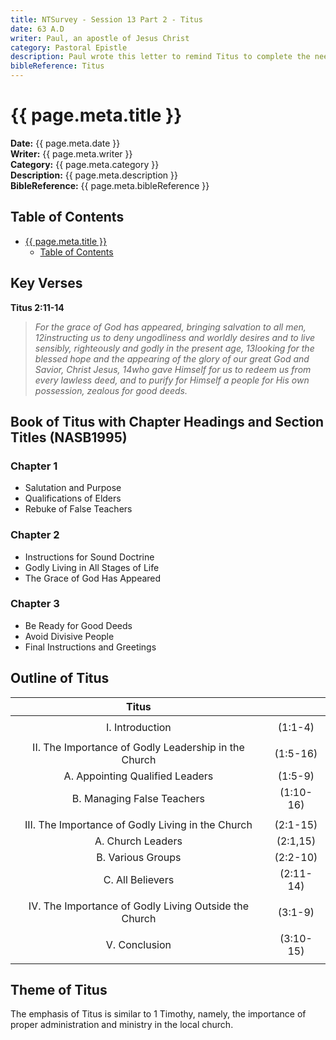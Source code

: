 ```yaml
---
title: NTSurvey - Session 13 Part 2 - Titus
date: 63 A.D
writer: Paul, an apostle of Jesus Christ
category: Pastoral Epistle
description: Paul wrote this letter to remind Titus to complete the needed organizational matters in the church on the island of Crete. He also encouraged him to teach the doctrines of the faith.
bibleReference: Titus
---
```


# {{ page.meta.title }}

**Date:** {{ page.meta.date }}  
**Writer:** {{ page.meta.writer }}  
**Category:** {{ page.meta.category }}  
**Description:** {{ page.meta.description }}  
**BibleReference:** {{ page.meta.bibleReference }}

## Table of Contents

- [{{ page.meta.title }}](#-pagemetatitle-)
  - [Table of Contents](#table-of-contents)

## Key Verses

**Titus 2:11-14**

> *For the grace of God has appeared, bringing salvation to all men, 12instructing us to deny ungodliness and worldly desires and to live sensibly, righteously and godly in the present age, 13looking for the blessed hope and the appearing of the glory of our great God and Savior, Christ Jesus, 14who gave Himself for us to redeem us from every lawless deed, and to purify for Himself a people for His own possession, zealous for good deeds.*

## Book of Titus with Chapter Headings and Section Titles (NASB1995)

### Chapter 1  

- Salutation and Purpose  
- Qualifications of Elders  
- Rebuke of False Teachers  

### Chapter 2  

- Instructions for Sound Doctrine  
- Godly Living in All Stages of Life  
- The Grace of God Has Appeared  

### Chapter 3  

- Be Ready for Good Deeds  
- Avoid Divisive People  
- Final Instructions and Greetings  

## Outline of Titus

| **Titus** | |
| :---------: | :---------: |
| | |
| I. Introduction | (1:1-4) |
| | |
| II. The Importance of Godly Leadership in the Church | (1:5-16) |
| A. Appointing Qualified Leaders | (1:5-9) |
| B. Managing False Teachers | (1:10-16) |
| | |
| III. The Importance of Godly Living in the Church | (2:1-15) |
| A. Church Leaders | (2:1,15) |
| B. Various Groups | (2:2-10) |
| C. All Believers | (2:11-14) |
| | |
| IV. The Importance of Godly Living Outside the Church | (3:1-9) |
| | |
| V. Conclusion | (3:10-15) |
| | |

## Theme of Titus

The emphasis of Titus is similar to 1 Timothy, namely, the importance of proper administration and ministry in the local church.

